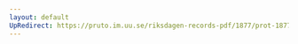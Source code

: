 ```yaml
---
layout: default
UpRedirect: https://pruto.im.uu.se/riksdagen-records-pdf/1877/prot-1877--fk--019/prot-1877--fk--019_013.pdf
---
```

